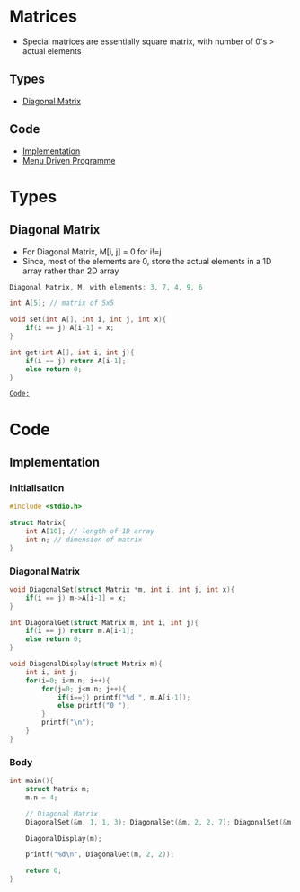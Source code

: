 # Matrices

-   Special matrices are essentially square matrix, with number of 0's > actual elements

## Types

-   [Diagonal Matrix](#diagonal-matrix)

## Code

-   [Implementation](#implementation)
-   [Menu Driven Programme](#menu-driven-programme)

# Types

## Diagonal Matrix

-   For Diagonal Matrix, M[i, j] = 0 for i!=j
-   Since, most of the elements are 0, store the actual elements in a 1D array rather than 2D array

```C
Diagonal Matrix, M, with elements: 3, 7, 4, 9, 6

int A[5]; // matrix of 5x5

void set(int A[], int i, int j, int x){
    if(i == j) A[i-1] = x;
}

int get(int A[], int i, int j){
    if(i == j) return A[i-1];
    else return 0;
}
```

[`Code:`](#diagonal-matrix-1)

# Code

## Implementation

### Initialisation

```C
#include <stdio.h>

struct Matrix{
    int A[10]; // length of 1D array
    int n; // dimension of matrix
}
```

### Diagonal Matrix

```C
void DiagonalSet(struct Matrix *m, int i, int j, int x){
    if(i == j) m->A[i-1] = x;
}

int DiagonalGet(struct Matrix m, int i, int j){
    if(i == j) return m.A[i-1];
    else return 0;
}

void DiagonalDisplay(struct Matrix m){
    int i, int j;
    for(i=0; i<m.n; i++){
        for(j=0; j<m.n; j++){
            if(i==j) printf("%d ", m.A[i-1]);
            else printf("0 ");
        }
        printf("\n");
    }
}
```

### Body

```C
int main(){
    struct Matrix m;
    m.n = 4;

    // Diagonal Matrix
    DiagonalSet(&m, 1, 1, 3); DiagonalSet(&m, 2, 2, 7); DiagonalSet(&m, 3, 3, 4); DiagonalSet(&m, 4, 4, 9);

    DiagonalDisplay(m);

    printf("%d\n", DiagonalGet(m, 2, 2));

    return 0;
}
```
